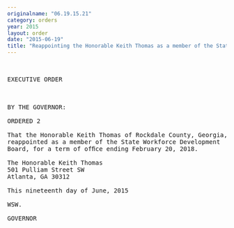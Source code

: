 ```yaml
---
originalname: "06.19.15.21"
category: orders
year: 2015
layout: order
date: "2015-06-19"
title: "Reappointing the Honorable Keith Thomas as a member of the State Workforce Development Board"
---
```

<pre>
 

EXECUTIVE ORDER

 

BY THE GOVERNOR:

ORDERED 2

That the Honorable Keith Thomas of Rockdale County, Georgia, is
reappointed as a member of the State Workforce Development
Board, for a term of ofﬁce ending February 20, 2018.

The Honorable Keith Thomas
501 Pulliam Street SW
Atlanta, GA 30312

This nineteenth day of June, 2015

WSW.

GOVERNOR

 

 

</pre>
